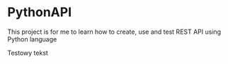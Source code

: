 # PythonAPI
This project is for me to learn how to create, use and test REST API using Python language

Testowy tekst
